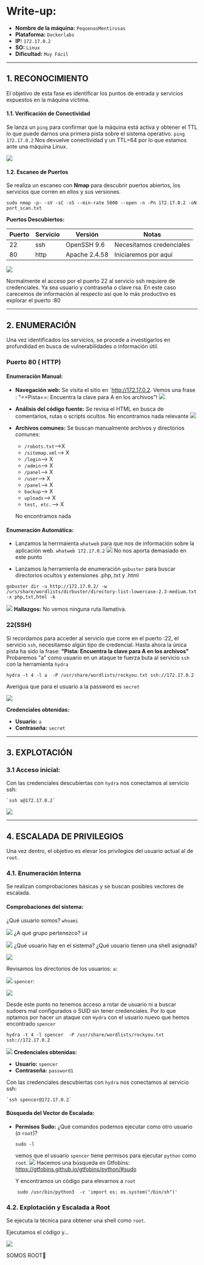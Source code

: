# Write-up: 

- **Nombre de la máquina:** `PequenasMentirosas` 
- **Plataforma:** `Dockerlabs` 
- **IP:** `172.17.0.2` 
- **SO:** `Linux` 
- **Dificultad:** `Muy Fácil`

---

## 1. RECONOCIMIENTO

El objetivo de esta fase es identificar los puntos de entrada y servicios expuestos en la máquina víctima.

#### 1.1. Verificación de Conectividad

Se lanza un `ping` para confirmar que la máquina está activa y obtener el TTL lo que puede darnos una primera pista sobre el sistema operativo.
	`ping 172.17.0.2`
Nos devuelve conectividad y un TTL=64 por lo que estamos ante una máquina Linux.

![](Imagenes/200.png) 
#### 1.2. Escaneo de Puertos

Se realiza un escaneo con **Nmap** para descubrir puertos abiertos, los servicios que corren en ellos y sus versiones.

```
sudo nmap -p- -sV -sC -sS --min-rate 5000 --open -n -Pn 172.17.0.2 -oN port_scan.txt
```

**Puertos Descubiertos:**

| Puerto | Servicio | Versión       | Notas                    |
| ------ | -------- | ------------- | ------------------------ |
| 22     | ssh      | OpenSSH 9.6   | Necesitamos credenciales |
| 80     | http     | Apache 2.4.58 | Iniciaremos por aquí     |


![](Imagenes/201.png)

Normalmente el acceso por el puerto 22 al servicio ssh requiere de credenciales. Ya sea usuario y contraseña o clave rsa. En este caso carecemos de información al respecto así que lo más productivo es explorar el puerto :80

---

## 2. ENUMERACIÓN

Una vez identificados los servicios, se procede a investigarlos en profundidad en busca de vulnerabilidades o información útil.

### Puerto 80 ( HTTP)

#### Enumeración Manual:

- **Navegación web:** Se visita el sitio en `http://172.17.0.2.
    Vemos una frase : "==Pista==: Encuentra la clave para A en los archivos"!
    ![](Imagenes/202.png)
- **Análisis del código fuente:** Se revisa el HTML en busca de comentarios, rutas o scripts ocultos.
    No encontramos nada relevante
	![](Imagenes/203.png)
- **Archivos comunes:** Se buscan manualmente archivos y directorios comunes:
	- `/robots.txt`-->X
	- `/sitemap.xml`--> X
	- `/login`--> X
	- `/admin`--> X
	- `/panel`--> X
	- `/user`--> X
	- `/panel`--> X
	- `backup`--> X
	- `uploads`--> X
	- `test, etc.`--> X
    
    No encontramos nada
#### Enumeración Automática:
- Lanzamos la herrmaienta `whatweb` para que nos de información sobre la aplicación web. 
	`whatweb 172.17.0.2` 
	![](Imagenes/204.png)
	No nos aporta demasiado en este punto


- Lanzamos la herramienta de enumeración `gobuster` para buscar directorios ocultos y extensiones .php,.txt y .html 

```
gobuster dir -u http://172.17.0.2/ -w /urs/share/wordlists/dirbuster/directory-list-lowercase-2.3-medium.txt -x php,txt,html -k
```

![](Imagenes/205.png)
**Hallazgos:**
No vemos ninguna ruta llamativa.

### 22(SSH)

Si recordamos para acceder al servicio que corre en el puerto :22, el servicio `ssh`, necesitamso algún tipo de credencial. Hasta ahora la única pista ha sido la frase: 
**"Pista: Encuentra la clave para A en los archivos"**
Probaremos "a" como usuario en un ataque te fuerza buta al servicio `ssh` con la herramienta `hydra`

`hydra -t 4 -l a  -P /usr/share/wordlists/rockyou.txt ssh://172.17.0.2`


Averigua que para el usuario a la password es `secret`

![](Imagenes/206.png)

**Credenciales obtenidas:**
- **Usuario:** `a`
- **Contraseña:** `secret`
---

## 3. EXPLOTACIÓN

### 3.1 Acceso inicial:

Con las credenciales descubiertas con `hydra`  nos conectamos al servicio ssh:

	`ssh a@172.17.0.2`

![](Imagenes/207.png)



---

## 4. ESCALADA DE PRIVILEGIOS

Una vez dentro, el objetivo es elevar los privilegios del usuario actual al de `root`.

### 4.1. Enumeración Interna

Se realizan comprobaciones básicas y se buscan posibles vectores de escalada.

#### Comprobaciones del sistema:

¿Qué usuario somos?
`whoami`

![](Imagenes/208.png)
¿A qué grupo pertenezco?
`id`

![](Imagenes/209.png)
¿Qué usuario hay en el sistema?
¿Qué usuario tienen una shell asignada?

![](Imagenes/210.png)

Revisamos los directorios de los usuarios:
`a`:

![](Imagenes/212.png)
`spencer`:

![](Imagenes/213.png)


Desde este punto no tenemos acceso a rotar de usuario ni a buscar sudoers mal configurados o SUID  sin tener credenciales. Por lo que optamos por hacer un ataque con `Hydra` con el usuario nuevo que hemos encontrado `spencer` 

`hydra -t 4 -l spencer  -P /usr/share/wordlists/rockyou.txt ssh://172.17.0.2`

![](Imagenes/214.png)
**Credenciales obtenidas:**
- **Usuario:** `spencer`
- **Contraseña:** `password1`

Con las credenciales descubiertas con `hydra`  nos conectamos al servicio ssh:

	`ssh spencer@172.17.0.2`

#### Búsqueda del Vector de Escalada:

- **Permisos Sudo:** ¿Qué comandos podemos ejecutar como otro usuario (o `root`)?
    ```
    sudo -l
    ```
     vemos que el usuario `spencer` tiene permisos para ejecutar `python` como `root`. 
    ![](Imagenes/215.png)
	Hacemos una búsqueda en Gtfobins:
	https://gtfobins.github.io/gtfobins/python/#sudo

	Y encontramos un código para elevarnos a `root`
```
	sudo /usr/bin/python3  -c 'import os; os.system("/bin/sh")'

```


### 4.2. Explotación y Escalada a Root

Se ejecuta la técnica para obtener una shell como `root`.

Ejecutamos el código y... 

![](Imagenes/216.png)

SOMOS ROOT🚀


